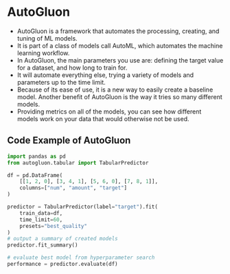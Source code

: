 # AutoGluon
- AutoGluon is a framework that automates the processing, creating, and tuning of ML models.
- It is part of a class of models call AutoML, which automates the machine learning workflow.
- In AutoGluon, the main parameters you use are: defining the target value for a dataset, and how long to train for.
-  It will automate everything else, trying a variety of models and parameters up to the time limit.
-   Because of its ease of use, it is a new way to easily create a baseline model. Another benefit of AutoGluon is the way it tries so many different models.
-    Providing metrics on all of the models, you can see how different models work on your data that would otherwise not be used.
## Code Example of AutoGluon
```py
import pandas as pd
from autogluon.tabular import TabularPredictor

df = pd.DataFrame(
    [[1, 2, 0], [3, 4, 1], [5, 6, 0], [7, 8, 1]],
    columns=["num", "amount", "target"]
)

predictor = TabularPredictor(label="target").fit(
    train_data=df,
    time_limit=60,
    presets="best_quality"
)
# output a summary of created models
predictor.fit_summary()

# evaluate best model from hyperparameter search
performance = predictor.evaluate(df)
```

